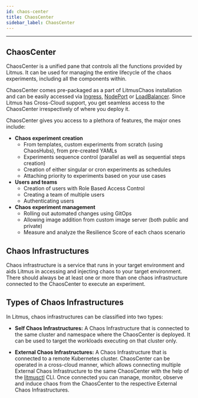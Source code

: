 ```yaml
---
id: chaos-center
title: ChaosCenter
sidebar_label: ChaosCenter
---
```


---

## ChaosCenter
ChaosCenter is a unified pane that controls all the functions provided by Litmus. It can be used for managing the entire lifecycle of the chaos experiments, including all the components within.

ChaosCenter comes pre-packaged as a part of LitmusChaos installation and can be easily accessed via [Ingress](../user-guides/setup-with-ingress.md), [NodePort](../user-guides/setup-without-ingress.md#with-nodeport) or [LoadBalancer](../user-guides/setup-without-ingress.md#with-loadbalancer). Since Litmus has Cross-Cloud support, you get seamless access to the ChaosCenter irrespectively of where you deploy it.

ChaosCenter gives you access to a plethora of features, the major ones include:

- **Chaos experiment creation**
  - From templates, custom experiments from scratch (using ChaosHubs), from pre-created YAMLs
  - Experiments sequence control (parallel as well as sequential steps creation)
  - Creation of either singular or cron experiments as schedules
  - Attaching priority to experiments based on your use cases
- **Users and teams**
  - Creation of users with Role Based Access Control
  - Creating a team of multiple users
  - Authenticating users
- **Chaos experiment management**
  - Rolling out automated changes using GitOps
  - Allowing image addition from custom image server (both public and private)
  - Measure and analyze the Resilience Score of each chaos scenario

## Chaos Infrastructures
Chaos infrastructure is a service that runs in your target environment and aids Litmus in accessing and injecting chaos to your target environment. There should always be at least one or more than one chaos infrastructure connected to the ChaosCenter to execute an experiment.

## Types of Chaos Infrastructures

In Litmus, chaos infrastructures can be classified into two types:

- **Self Chaos Infrastructures:** A Chaos Infrastructure that is connected to the same cluster and namespace where the ChaosCenter is deployed. It can be used to target the workloads executing on that cluster only.

- **External Chaos Infrastructures:** A Chaos Infrastructure that is connected to a remote Kubernetes cluster. ChaosCenter can be operated in a cross-cloud manner, which allows connecting multiple External Chaos Infrastructure to the same ChaosCenter with the help of the [litmusctl](../litmusctl/installation.md) CLI. Once connected you can manage, monitor, observe and induce chaos from the ChaosCenter to the respective External Chaos Infrastructures.